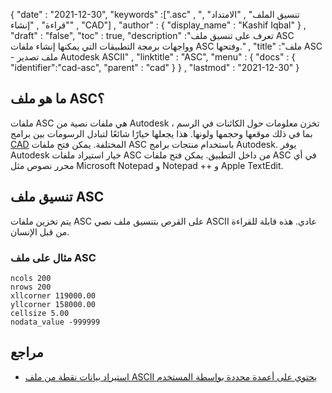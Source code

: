 {
  "date" : "2021-12-30",
  "keywords" :[".asc" , "تنسيق الملف" , "الامتداد" , "قراءة" , "إنشاء" , "CAD"] ,
  "author" : {
    "display_name" : "Kashif Iqbal"
} ,
  "draft" : "false",
  "toc" : true,
  "description" :"تعرف على تنسيق ملف ASC وواجهات برمجة التطبيقات التي يمكنها إنشاء ملفات ASC وفتحها." ,
  "title" :"ملف ASC - ملف تصدير Autodesk ASCII" ,
  "linktitle" : "ASC",
  "menu" : {
    "docs" : {
      "identifier":"cad-asc",
      "parent" : "cad"
}
} ,
  "lastmod" : "2021-12-30"
}

## ما هو ملف ASC؟

ملفات ASC هي ملفات نصية من Autodesk تخزن معلومات حول الكائنات في الرسم ، بما في ذلك موقعها وحجمها ولونها. هذا يجعلها خيارًا شائعًا لتبادل الرسومات بين برامج [CAD](/ar/cad/) المختلفة. يمكن فتح ملفات ASC باستخدام منتجات برامج Autodesk. يوفر Autodesk خيار استيراد ملفات ASC من داخل التطبيق. يمكن فتح ملفات ASC في أي محرر نصوص مثل Microsoft Notepad و Notepad ++ و Apple TextEdit.

## تنسيق ملف ASC

يتم تخزين ملفات ASC على القرص بتنسيق ملف نصي ASCII عادي. هذه قابلة للقراءة من قبل الإنسان.

### مثال على ملف ASC

```
ncols 200
nrows 200
xllcorner 119000.00
yllcorner 158000.00
cellsize 5.00
nodata_value -999999
```

## مراجع

* [استيراد بيانات نقطة من ملف ASCII يحتوي على أعمدة محددة بواسطة المستخدم](https://help.autodesk.com/view/CIV3D/2016/ENU/?guid=GUID-B4286EEA-F2FC-4267-87CD-E17C47876AF8)

